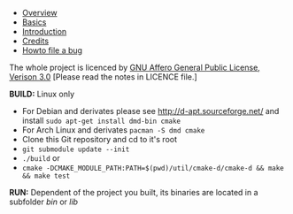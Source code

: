 * [Overview](doc/overview.md)
* [Basics](doc/basics.md)
* [Introduction](doc/introduction.md)
* [Credits](doc/credits.md)
* [Howto file a bug](doc/howto_bug.md)

The whole project is licenced by [GNU Affero General Public License, Verison 3.0](https://github.com/RalphBariz/FLOW/blob/master/LICENSE) [Please read the notes in LICENCE file.]

**BUILD:**
Linux only
* For Debian and derivates please see http://d-apt.sourceforge.net/ and install `sudo apt-get install dmd-bin cmake`
* For Arch Linux and derivates `pacman -S dmd cmake`
* Clone this Git repository and cd to it's root
* `git submodule update --init`
* `./build` or 
* `cmake -DCMAKE_MODULE_PATH:PATH=$(pwd)/util/cmake-d/cmake-d && make && make test`

**RUN:**
Dependent of the project you built, its binaries are located in a subfolder *bin* or *lib*
